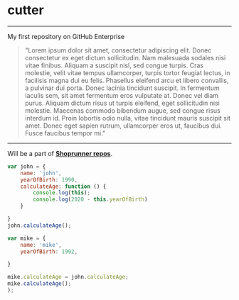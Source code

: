 # cutter
___

My first repository on GitHub Enterprise
> "Lorem ipsum dolor sit amet, consectetur adipiscing elit. Donec consectetur ex eget dictum sollicitudin. Nam malesuada sodales nisi vitae finibus. Aliquam a suscipit nisl, sed congue turpis. Cras molestie, velit vitae tempus ullamcorper, turpis tortor feugiat lectus, in facilisis magna dui eu felis. Phasellus eleifend arcu et libero convallis, a pulvinar dui porta. Donec lacinia tincidunt suscipit. In fermentum iaculis sem, sit amet fermentum eros vulputate at. Donec vel diam purus. Aliquam dictum risus ut turpis eleifend, eget sollicitudin nisi molestie. Maecenas commodo bibendum augue, sed congue risus interdum id. Proin lobortis odio nulla, vitae tincidunt mauris suscipit sit amet. Donec eget sapien rutrum, ullamcorper eros ut, faucibus dui. Fusce faucibus tempor mi."

___

Will be a part of **[Shoprunner repos](https://github.com/ShopRunner/pik/search?q=shoprunner)**.


```javascript
var john = {
    name: 'john',
    yearOfBirth: 1990,
    calculateAge: function () {
        console.log(this);
        console.log(2020 - this.yearOfBirth)
    }

}
john.calculateAge();

var mike = {
    name: 'mike',
    yearOfBirth: 1992,

}

mike.calculateAge = john.calculateAge;
mike.calculateAge();
);
```

